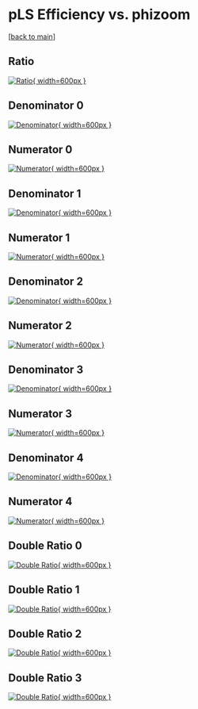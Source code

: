 # pLS Efficiency vs. phizoom

[[back to main](./)]



## Ratio

[![Ratio](../mtv/var/pLS_vtr_321_-1_eff_phizoom.png){ width=600px }](../mtv/var/pLS_vtr_321_-1_eff_phizoom.pdf)

## Denominator 0

[![Denominator](../mtv/den/pLS_vtr_321_-1_eff_phizoom_den0.png){ width=600px }](../mtv/den/pLS_vtr_321_-1_eff_phizoom_den0.pdf)

## Numerator 0

[![Numerator](../mtv/num/pLS_vtr_321_-1_eff_phizoom_num0.png){ width=600px }](../mtv/num/pLS_vtr_321_-1_eff_phizoom_num0.pdf)

## Denominator 1

[![Denominator](../mtv/den/pLS_vtr_321_-1_eff_phizoom_den1.png){ width=600px }](../mtv/den/pLS_vtr_321_-1_eff_phizoom_den1.pdf)

## Numerator 1

[![Numerator](../mtv/num/pLS_vtr_321_-1_eff_phizoom_num1.png){ width=600px }](../mtv/num/pLS_vtr_321_-1_eff_phizoom_num1.pdf)

## Denominator 2

[![Denominator](../mtv/den/pLS_vtr_321_-1_eff_phizoom_den2.png){ width=600px }](../mtv/den/pLS_vtr_321_-1_eff_phizoom_den2.pdf)

## Numerator 2

[![Numerator](../mtv/num/pLS_vtr_321_-1_eff_phizoom_num2.png){ width=600px }](../mtv/num/pLS_vtr_321_-1_eff_phizoom_num2.pdf)

## Denominator 3

[![Denominator](../mtv/den/pLS_vtr_321_-1_eff_phizoom_den3.png){ width=600px }](../mtv/den/pLS_vtr_321_-1_eff_phizoom_den3.pdf)

## Numerator 3

[![Numerator](../mtv/num/pLS_vtr_321_-1_eff_phizoom_num3.png){ width=600px }](../mtv/num/pLS_vtr_321_-1_eff_phizoom_num3.pdf)

## Denominator 4

[![Denominator](../mtv/den/pLS_vtr_321_-1_eff_phizoom_den4.png){ width=600px }](../mtv/den/pLS_vtr_321_-1_eff_phizoom_den4.pdf)

## Numerator 4

[![Numerator](../mtv/num/pLS_vtr_321_-1_eff_phizoom_num4.png){ width=600px }](../mtv/num/pLS_vtr_321_-1_eff_phizoom_num4.pdf)

## Double Ratio 0

[![Double Ratio](../mtv/ratio/pLS_vtr_321_-1_eff_phizoom_ratio0.png){ width=600px }](../mtv/ratio/pLS_vtr_321_-1_eff_phizoom_ratio0.pdf)

## Double Ratio 1

[![Double Ratio](../mtv/ratio/pLS_vtr_321_-1_eff_phizoom_ratio1.png){ width=600px }](../mtv/ratio/pLS_vtr_321_-1_eff_phizoom_ratio1.pdf)

## Double Ratio 2

[![Double Ratio](../mtv/ratio/pLS_vtr_321_-1_eff_phizoom_ratio2.png){ width=600px }](../mtv/ratio/pLS_vtr_321_-1_eff_phizoom_ratio2.pdf)

## Double Ratio 3

[![Double Ratio](../mtv/ratio/pLS_vtr_321_-1_eff_phizoom_ratio3.png){ width=600px }](../mtv/ratio/pLS_vtr_321_-1_eff_phizoom_ratio3.pdf)

